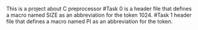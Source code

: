 This is a project about C preprocessor
#Task 0 is a header file that defines a macro named SIZE as an abbreviation for the token 1024.
#Task 1 header file that defines a macro named PI as an abbreviation for the token.
